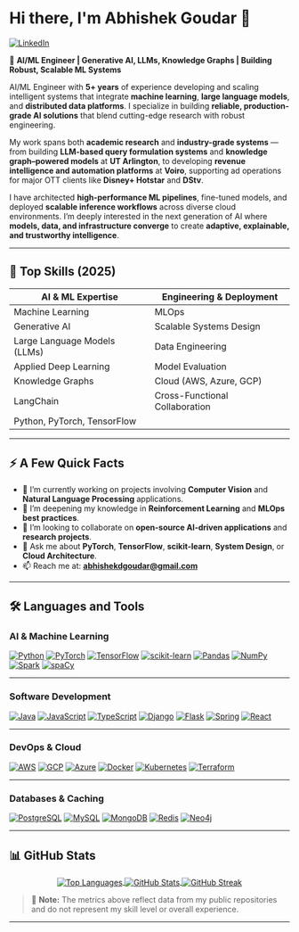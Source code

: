 # Hi there, I'm Abhishek Goudar 👋

[![LinkedIn](https://img.shields.io/badge/LinkedIn-0077B5?style=for-the-badge&logo=linkedin&logoColor=white)](https://www.linkedin.com/in/abhishekdgoudar/)

🤖 **AI/ML Engineer | Generative AI, LLMs, Knowledge Graphs | Building Robust, Scalable ML Systems**

AI/ML Engineer with **5+ years** of experience developing and scaling intelligent systems that integrate **machine learning**, **large language models**, and **distributed data platforms**. I specialize in building **reliable, production-grade AI solutions** that blend cutting-edge research with robust engineering.

My work spans both **academic research** and **industry-grade systems** — from building **LLM-based query formulation systems** and **knowledge graph–powered models** at **UT Arlington**, to developing **revenue intelligence and automation platforms** at **Voiro**, supporting ad operations for major OTT clients like **Disney+ Hotstar** and **DStv**.

I have architected **high-performance ML pipelines**, fine-tuned models, and deployed **scalable inference workflows** across diverse cloud environments. I’m deeply interested in the next generation of AI where **models, data, and infrastructure converge** to create **adaptive, explainable, and trustworthy intelligence**.

---

## 🧠 Top Skills (2025)

| AI & ML Expertise                      | Engineering & Deployment                 |
|----------------------------------------|-------------------------------------------|
| Machine Learning                       | MLOps                                     |
| Generative AI                          | Scalable Systems Design                   |
| Large Language Models (LLMs)           | Data Engineering                          |
| Applied Deep Learning                  | Model Evaluation                          |
| Knowledge Graphs                       | Cloud (AWS, Azure, GCP)                   |
| LangChain                              | Cross-Functional Collaboration            |
| Python, PyTorch, TensorFlow            |                                           |

---

## ⚡ A Few Quick Facts

- 🔭 I’m currently working on projects involving **Computer Vision** and **Natural Language Processing** applications.
- 🌱 I’m deepening my knowledge in **Reinforcement Learning** and **MLOps best practices**.
- 👯 I’m looking to collaborate on **open-source AI-driven applications** and **research projects**.
- 💬 Ask me about **PyTorch**, **TensorFlow**, **scikit-learn**, **System Design**, or **Cloud Architecture**.
- 📫 Reach me at: **abhishekdgoudar@gmail.com**

---

## 🛠️ Languages and Tools

### **AI & Machine Learning**
[![Python](https://img.shields.io/badge/Python-3776AB?style=for-the-badge&logo=python&logoColor=white)](https://www.python.org)
[![PyTorch](https://img.shields.io/badge/PyTorch-%23EE4C2C.svg?style=for-the-badge&logo=PyTorch&logoColor=white)](https://pytorch.org/)
[![TensorFlow](https://img.shields.io/badge/TensorFlow-%23FF6F00.svg?style=for-the-badge&logo=TensorFlow&logoColor=white)](https://www.tensorflow.org)
[![scikit-learn](https://img.shields.io/badge/scikit--learn-%23F7931E.svg?style=for-the-badge&logo=scikit-learn&logoColor=white)](https://scikit-learn.org/)
[![Pandas](https://img.shields.io/badge/pandas-%23150458.svg?style=for-the-badge&logo=pandas&logoColor=white)](https://pandas.pydata.org/)
[![NumPy](https://img.shields.io/badge/numpy-%23013243.svg?style=for-the-badge&logo=numpy&logoColor=white)](https://numpy.org/)
[![Spark](https://img.shields.io/badge/Spark-E25A1C?style=for-the-badge&logo=apache-spark&logoColor=white)](https://spark.apache.org/)
[![spaCy](https://img.shields.io/badge/spaCy-09a3d5?style=for-the-badge&logo=spacy&logoColor=white)](https://spacy.io/)

---

### **Software Development**
[![Java](https://img.shields.io/badge/Java-ED8B00?style=for-the-badge&logo=openjdk&logoColor=white)](https://www.java.com)
[![JavaScript](https://img.shields.io/badge/JavaScript-F7DF1E?style=for-the-badge&logo=javascript&logoColor=black)](https://www.javascript.com/)
[![TypeScript](https://img.shields.io/badge/TypeScript-007ACC?style=for-the-badge&logo=typescript&logoColor=white)](https://www.typescriptlang.org/)
[![Django](https://img.shields.io/badge/Django-092E20?style=for-the-badge&logo=django&logoColor=white)](https://www.djangoproject.com/)
[![Flask](https://img.shields.io/badge/Flask-000000?style=for-the-badge&logo=flask&logoColor=white)](https://flask.palletsprojects.com/)
[![Spring](https://img.shields.io/badge/Spring-6DB33F?style=for-the-badge&logo=spring&logoColor=white)](https://spring.io/)
[![React](https://img.shields.io/badge/React-61DAFB?style=for-the-badge&logo=react&logoColor=black)](https://react.dev/)

---

### **DevOps & Cloud**
[![AWS](https://img.shields.io/badge/AWS-%23FF9900.svg?style=for-the-badge&logo=amazon-aws&logoColor=white)](https://aws.amazon.com)
[![GCP](https://img.shields.io/badge/GCP-%234285F4.svg?style=for-the-badge&logo=google-cloud&logoColor=white)](https://cloud.google.com)
[![Azure](https://img.shields.io/badge/Azure-%230072C6.svg?style=for-the-badge&logo=microsoft-azure&logoColor=white)](https://azure.microsoft.com)
[![Docker](https://img.shields.io/badge/Docker-%232496ED.svg?style=for-the-badge&logo=docker&logoColor=white)](https://www.docker.com/)
[![Kubernetes](https://img.shields.io/badge/Kubernetes-%23326CE5.svg?style=for-the-badge&logo=kubernetes&logoColor=white)](https://kubernetes.io)
[![Terraform](https://img.shields.io/badge/Terraform-%237B42BC.svg?style=for-the-badge&logo=terraform&logoColor=white)](https://www.terraform.io/)

---

### **Databases & Caching**
[![PostgreSQL](https://img.shields.io/badge/PostgreSQL-316192?style=for-the-badge&logo=postgresql&logoColor=white)](https://www.postgresql.org)
[![MySQL](https://img.shields.io/badge/MySQL-005C84?style=for-the-badge&logo=mysql&logoColor=white)](https://www.mysql.com/)
[![MongoDB](https://img.shields.io/badge/MongoDB-%234ea94b.svg?style=for-the-badge&logo=mongodb&logoColor=white)](https://www.mongodb.com/)
[![Redis](https://img.shields.io/badge/redis-%23DD0031.svg?style=for-the-badge&logo=redis&logoColor=white)](https://redis.io)
[![Neo4j](https://img.shields.io/badge/Neo4j-458DB2?style=for-the-badge&logo=neo4j&logoColor=white)](https://neo4j.com/)


---

## 📊 GitHub Stats

<p align="center">
  <a href="https://github.com/abhishekdgoudar">
    <img align="center" src="https://github-readme-stats.vercel.app/api/top-langs/?username=abhishekdgoudar&layout=compact&theme=vision-friendly-dark" alt="Top Languages" />
  </a>
  <a href="https://github.com/abhishekdgoudar">
    <img align="center" src="https://github-readme-stats.vercel.app/api?username=abhishekdgoudar&show_icons=true&theme=vision-friendly-dark&rank_icon=github" alt="GitHub Stats" />
  </a>
  <a href="https://github.com/abhishekdgoudar">
    <img align="center" src="https://github-readme-streak-stats.herokuapp.com/?user=abhishekdgoudar&theme=vision-friendly-dark" alt="GitHub Streak" />
  </a>
</p>

> 📌 **Note:** The metrics above reflect data from my public repositories and do not represent my skill level or overall experience.


---

